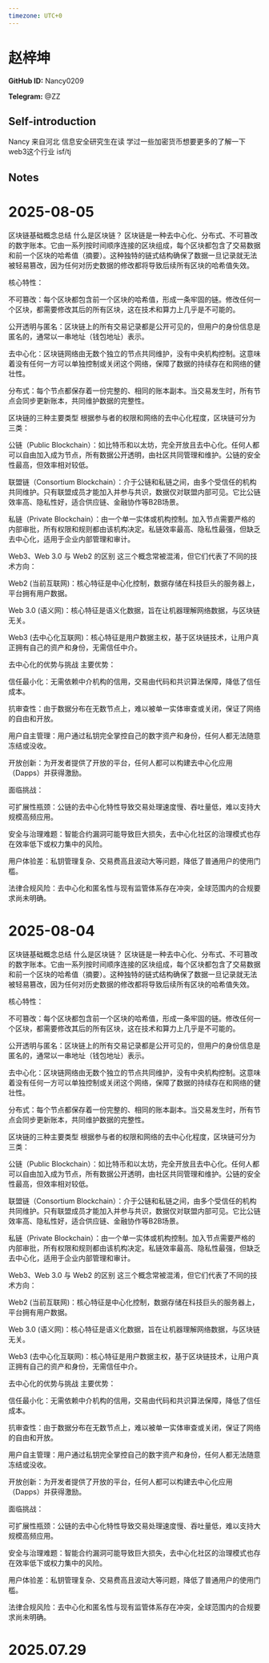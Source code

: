 ```yaml
---
timezone: UTC+0
---
```


# 赵梓坤

**GitHub ID:** Nancy0209

**Telegram:** @ZZ

## Self-introduction

Nancy 来自河北 信息安全研究生在读 学过一些加密货币想要更多的了解一下web3这个行业 isf/tj

## Notes

<!-- Content_START -->
# 2025-08-05

区块链基础概念总结
什么是区块链？
区块链是一种去中心化、分布式、不可篡改的数字账本。它由一系列按时间顺序连接的区块组成，每个区块都包含了交易数据和前一个区块的哈希值（摘要）。这种独特的链式结构确保了数据一旦记录就无法被轻易篡改，因为任何对历史数据的修改都将导致后续所有区块的哈希值失效。

核心特性：

不可篡改：每个区块都包含前一个区块的哈希值，形成一条牢固的链。修改任何一个区块，都需要修改其后的所有区块，这在技术和算力上几乎是不可能的。

公开透明与匿名：区块链上的所有交易记录都是公开可见的，但用户的身份信息是匿名的，通常以一串地址（钱包地址）表示。

去中心化：区块链网络由无数个独立的节点共同维护，没有中央机构控制。这意味着没有任何一方可以单独控制或关闭这个网络，保障了数据的持续存在和网络的健壮性。

分布式：每个节点都保存着一份完整的、相同的账本副本。当交易发生时，所有节点会同步更新账本，共同维护数据的完整性。

区块链的三种主要类型
根据参与者的权限和网络的去中心化程度，区块链可分为三类：

公链（Public Blockchain）：如比特币和以太坊，完全开放且去中心化。任何人都可以自由加入成为节点，所有数据公开透明，由社区共同管理和维护。公链的安全性最高，但效率相对较低。

联盟链（Consortium Blockchain）：介于公链和私链之间，由多个受信任的机构共同维护。只有联盟成员才能加入并参与共识，数据仅对联盟内部可见。它比公链效率高、隐私性好，适合供应链、金融协作等B2B场景。

私链（Private Blockchain）：由一个单一实体或机构控制。加入节点需要严格的内部审批，所有权限和规则都由该机构决定。私链效率最高、隐私性最强，但缺乏去中心化，适用于企业内部管理和审计。

Web3、Web 3.0 与 Web2 的区别
这三个概念常被混淆，但它们代表了不同的技术方向：

Web2 (当前互联网)：核心特征是中心化控制，数据存储在科技巨头的服务器上，平台拥有用户数据。

Web 3.0 (语义网)：核心特征是语义化数据，旨在让机器理解网络数据，与区块链无关。

Web3 (去中心化互联网)：核心特征是用户数据主权，基于区块链技术，让用户真正拥有自己的资产和身份，无需信任中介。

去中心化的优势与挑战
主要优势：

信任最小化：无需依赖中介机构的信用，交易由代码和共识算法保障，降低了信任成本。

抗审查性：由于数据分布在无数节点上，难以被单一实体审查或关闭，保证了网络的自由和开放。

用户自主管理：用户通过私钥完全掌控自己的数字资产和身份，任何人都无法随意冻结或没收。

开放创新：为开发者提供了开放的平台，任何人都可以构建去中心化应用（Dapps）并获得激励。

面临挑战：

可扩展性瓶颈：公链的去中心化特性导致交易处理速度慢、吞吐量低，难以支持大规模高频应用。

安全与治理难题：智能合约漏洞可能导致巨大损失，去中心化社区的治理模式也存在效率低下或权力集中的风险。

用户体验差：私钥管理复杂、交易费高且波动大等问题，降低了普通用户的使用门槛。

法律合规风险：去中心化和匿名性与现有监管体系存在冲突，全球范围内的合规要求尚未明确。

# 2025-08-04

区块链基础概念总结
什么是区块链？
区块链是一种去中心化、分布式、不可篡改的数字账本。它由一系列按时间顺序连接的区块组成，每个区块都包含了交易数据和前一个区块的哈希值（摘要）。这种独特的链式结构确保了数据一旦记录就无法被轻易篡改，因为任何对历史数据的修改都将导致后续所有区块的哈希值失效。

核心特性：

不可篡改：每个区块都包含前一个区块的哈希值，形成一条牢固的链。修改任何一个区块，都需要修改其后的所有区块，这在技术和算力上几乎是不可能的。

公开透明与匿名：区块链上的所有交易记录都是公开可见的，但用户的身份信息是匿名的，通常以一串地址（钱包地址）表示。

去中心化：区块链网络由无数个独立的节点共同维护，没有中央机构控制。这意味着没有任何一方可以单独控制或关闭这个网络，保障了数据的持续存在和网络的健壮性。

分布式：每个节点都保存着一份完整的、相同的账本副本。当交易发生时，所有节点会同步更新账本，共同维护数据的完整性。

区块链的三种主要类型
根据参与者的权限和网络的去中心化程度，区块链可分为三类：

公链（Public Blockchain）：如比特币和以太坊，完全开放且去中心化。任何人都可以自由加入成为节点，所有数据公开透明，由社区共同管理和维护。公链的安全性最高，但效率相对较低。

联盟链（Consortium Blockchain）：介于公链和私链之间，由多个受信任的机构共同维护。只有联盟成员才能加入并参与共识，数据仅对联盟内部可见。它比公链效率高、隐私性好，适合供应链、金融协作等B2B场景。

私链（Private Blockchain）：由一个单一实体或机构控制。加入节点需要严格的内部审批，所有权限和规则都由该机构决定。私链效率最高、隐私性最强，但缺乏去中心化，适用于企业内部管理和审计。

Web3、Web 3.0 与 Web2 的区别
这三个概念常被混淆，但它们代表了不同的技术方向：

Web2 (当前互联网)：核心特征是中心化控制，数据存储在科技巨头的服务器上，平台拥有用户数据。

Web 3.0 (语义网)：核心特征是语义化数据，旨在让机器理解网络数据，与区块链无关。

Web3 (去中心化互联网)：核心特征是用户数据主权，基于区块链技术，让用户真正拥有自己的资产和身份，无需信任中介。

去中心化的优势与挑战
主要优势：

信任最小化：无需依赖中介机构的信用，交易由代码和共识算法保障，降低了信任成本。

抗审查性：由于数据分布在无数节点上，难以被单一实体审查或关闭，保证了网络的自由和开放。

用户自主管理：用户通过私钥完全掌控自己的数字资产和身份，任何人都无法随意冻结或没收。

开放创新：为开发者提供了开放的平台，任何人都可以构建去中心化应用（Dapps）并获得激励。

面临挑战：

可扩展性瓶颈：公链的去中心化特性导致交易处理速度慢、吞吐量低，难以支持大规模高频应用。

安全与治理难题：智能合约漏洞可能导致巨大损失，去中心化社区的治理模式也存在效率低下或权力集中的风险。

用户体验差：私钥管理复杂、交易费高且波动大等问题，降低了普通用户的使用门槛。

法律合规风险：去中心化和匿名性与现有监管体系存在冲突，全球范围内的合规要求尚未明确。

# 2025.07.29


<!-- Content_END -->
